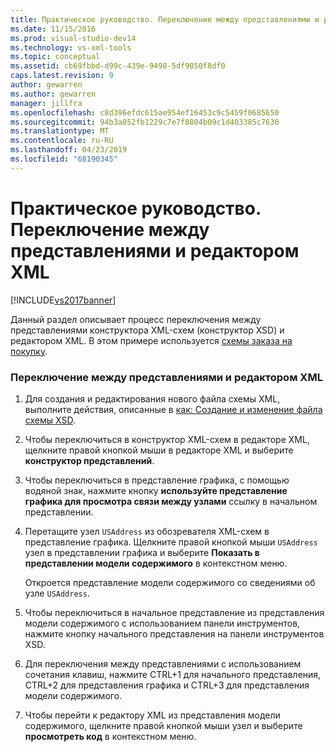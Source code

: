 ```yaml
---
title: Практическое руководство. Переключение между представлениями и редактором XML | Документация Майкрософт
ms.date: 11/15/2016
ms.prod: visual-studio-dev14
ms.technology: vs-xml-tools
ms.topic: conceptual
ms.assetid: cb69fbbd-d99c-439e-9498-5df9050f8df0
caps.latest.revision: 9
author: gewarren
ms.author: gewarren
manager: jillfra
ms.openlocfilehash: c8d396efdc615ae954ef16453c9c5459f0685650
ms.sourcegitcommit: 94b3a052fb1229c7e7f8804b09c1d403385c7630
ms.translationtype: MT
ms.contentlocale: ru-RU
ms.lasthandoff: 04/23/2019
ms.locfileid: "68190345"
---
```

# <a name="how-to-switch-between-views-and-the-xml-editor"></a>Практическое руководство. Переключение между представлениями и редактором XML
[!INCLUDE[vs2017banner](../includes/vs2017banner.md)]

Данный раздел описывает процесс переключения между представлениями конструктора XML-схем (конструктор XSD) и редактором XML. В этом примере используется [схемы заказа на покупку](../xml-tools/sample-xsd-file-simple-schema.md).  
  
### <a name="to-switch-between-the-views-and-the-xml-editor"></a>Переключение между представлениями и редактором XML  
  
1. Для создания и редактирования нового файла схемы XML, выполните действия, описанные в [как: Создание и изменение файла схемы XSD](../xml-tools/how-to-create-and-edit-an-xsd-schema-file.md).  
  
2. Чтобы переключиться в конструктор XML-схем в редакторе XML, щелкните правой кнопкой мыши в редакторе XML и выберите **конструктор представлений**.  
  
3. Чтобы переключиться в представление графика, с помощью водяной знак, нажмите кнопку **используйте представление графика для просмотра связи между узлами** ссылку в начальном представлении.  
  
4. Перетащите узел `USAddress` из обозревателя XML-схем в представление графика. Щелкните правой кнопкой мыши `USAddress` узел в представлении графика и выберите **Показать в представлении модели содержимого** в контекстном меню.  
  
     Откроется представление модели содержимого со сведениями об узле `USAddress`.  
  
5. Чтобы переключиться в начальное представление из представления модели содержимого с использованием панели инструментов, нажмите кнопку начального представления на панели инструментов XSD.  
  
6. Для переключения между представлениями с использованием сочетания клавиш, нажмите CTRL+1 для начального представления, CTRL+2 для представления графика и CTRL+3 для представления модели содержимого.  
  
7. Чтобы перейти к редактору XML из представления модели содержимого, щелкните правой кнопкой мыши узел и выберите **просмотреть код** в контекстном меню.
